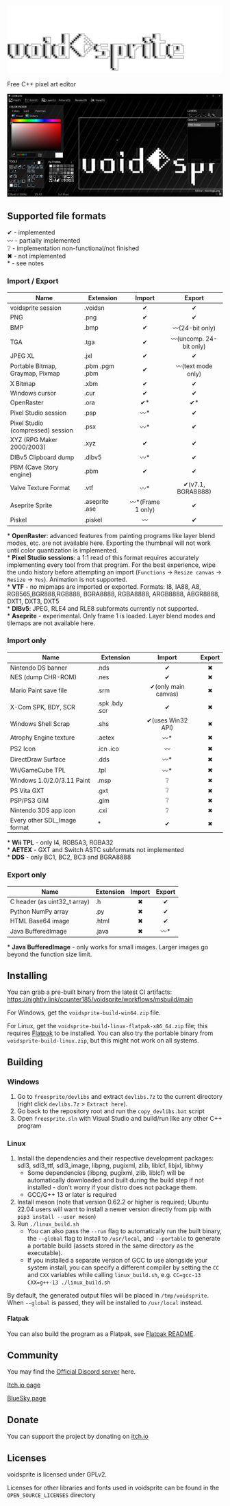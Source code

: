 ![voidsprite logo](README_ASSETS/mainlogo.png)

Free C++ pixel art editor

![Preview image](README_ASSETS/img_preview_1.png)

## Supported file formats

✔ - implemented  
〰 - partially implemented  
❔ - implementation non-functional/not finished  
✖ - not implemented  
\* - see notes

### Import / Export

| Name | Extension | Import | Export |
|---|---|:-:|:-:|
| voidsprite session | .voidsn | ✔ | ✔ |
| PNG | .png | ✔ | ✔ |
| BMP | .bmp | ✔ | 〰(24-bit only) |
| TGA | .tga | ✔ | 〰(uncomp. 24-bit only) |
| JPEG XL | .jxl | ✔ | ✔ |
| Portable Bitmap, Graymap, Pixmap | .pbm .pgm .pbm | ✔ | 〰(text mode only) |
| X Bitmap | .xbm | ✔ | ✔ |
| Windows cursor | .cur | ✔ | ✔ |
| OpenRaster | .ora | ✔* | ✔* |
| Pixel Studio session | .psp | 〰* | ✔ |
| Pixel Studio (compressed) session | .psx | 〰* | ✔ |
| XYZ (RPG Maker 2000/2003) | .xyz | ✔ | ✔ |
| DIBv5 Clipboard dump | .dibv5 | 〰* | ✔ |
| PBM (Cave Story engine) | .pbm | ✔ | ✔ |
| Valve Texture Format | .vtf | 〰* | ✔(v7.1, BGRA8888) |
| Aseprite Sprite | .aseprite .ase | 〰*(Frame 1 only) | ✔ |
| Piskel | .piskel | 〰 | ✔ |

\* **OpenRaster**: advanced features from painting programs like layer blend modes, etc. are not available here. Exporting the thumbnail will not work until color quantization is implemented.  
\* **Pixel Studio sessions**: a 1:1 read of this format requires accurately implementing every tool from that program. For the best experience, wipe the undo history before attempting an import (`Functions` -> `Resize canvas` -> `Resize` -> `Yes`). Animation is not supported.  
\* **VTF** - no mipmaps are imported or exported. Formats: I8, IA88, A8, RGB565,BGR888,RGB888, BGRA8888, RGBA8888, ARGB8888, ABGR8888, DXT1, DXT3, DXT5  
\* **DIBv5**: JPEG, RLE4 and RLE8 subformats currently not supported.  
\* **Aseprite** - experimental. Only frame 1 is loaded. Layer blend modes and tilemaps are not available here.

### Import only

| Name | Extension | Import | Export |
|---|---|:-:|:-:|
| Nintendo DS banner | .nds | ✔ | ✖ |
| NES (dump CHR-ROM) | .nes | ✔ | ✖ |
| Mario Paint save file | .srm | ✔(only main canvas) | ✖ |
| X-Com SPK, BDY, SCR | .spk .bdy .scr | ✔ | ✖ |
| Windows Shell Scrap | .shs | ✔(uses Win32 API) | ✖ |
| Atrophy Engine texture | .aetex | 〰* | ✖ |
| PS2 Icon | .icn .ico | 〰 | ✖ |
| DirectDraw Surface | .dds | 〰* | ✖ |
| Wii/GameCube TPL | .tpl | 〰* | ✖ |
| Windows 1.0/2.0/3.11 Paint | .msp | ❔ | ✖ |
| PS Vita GXT | .gxt | ❔ | ✖ |
| PSP/PS3 GIM | .gim | ❔ | ✖ |
| Nintendo 3DS app icon | .cxi | ❔ | ✖ |
| Every other SDL_Image format | * | ✔ | ✖ |

\* **Wii TPL** - only I4, RGB5A3, RGBA32  
\* **AETEX** - GXT and Switch ASTC subformats not implemented  
\* **DDS** - only BC1, BC2, BC3 and BGRA8888

### Export only

| Name | Extension | Import | Export |
|---|---|:-:|:-:|
| C header (as uint32_t array) | .h | ✖ | ✔ |
| Python NumPy array | .py | ✖ | ✔ |
| HTML Base64 image | .html | ✖ | ✔ |
| Java BufferedImage | .java | ✖ | 〰* |

\* **Java BufferedImage** - only works for small images. Larger images go beyond the function size limit.  

## Installing

You can grab a pre-built binary from the latest CI artifacts: https://nightly.link/counter185/voidsprite/workflows/msbuild/main

For Windows, get the `voidsprite-build-win64.zip` file.

For Linux, get the `voidsprite-build-linux-flatpak-x86_64.zip` file; this requires [Flatpak](https://flatpak.org) to be installed. You can also try the portable binary from `voidsprite-build-linux.zip`, but this might not work on all systems.

## Building

### Windows

1. Go to `freesprite/devlibs` and extract `devlibs.7z` to the current directory (right click `devlibs.7z` > `Extract here`).
2. Go back to the repository root and run the `copy_devlibs.bat` script
3. Open `freesprite.sln` with Visual Studio and build/run like any other C++ program

### Linux

1. Install the dependencies and their respective development packages: sdl3, sdl3_ttf, sdl3_image, libpng, pugixml, zlib, liblcf, libjxl, libhwy
   * Some dependencies (libpng, pugixml, zlib, liblcf) will be automatically downloaded and built during the build step if not installed - don't worry if your distro does not package them.
   * GCC/G++ 13 or later is required
2. Install meson (note that version 0.62.2 or higher is required; Ubuntu 22.04 users will want to install a newer version directly from pip with `pip3 install --user meson`)
3. Run `./linux_build.sh`
   * You can also pass the `--run` flag to automatically run the built binary, the `--global` flag to install to `/usr/local`, and `--portable` to generate a portable build (assets stored in the same directory as the executable).
   * If you installed a separate version of GCC to use alongside your system install, you can specify a different compiler by setting the `CC` and `CXX` variables while calling `linux_build.sh`, e.g. `CC=gcc-13 CXX=g++-13 ./linux_build.sh`

By default, the generated output files will be placed in `/tmp/voidsprite`. When `--global` is passed, they will be installed to `/usr/local` instead.

#### Flatpak

You can also build the program as a Flatpak, see [Flatpak README](https://github.com/counter185/voidsprite/blob/main/freesprite/linux/flatpak/README.md).

## Community

You may find the [Official Discord server](https://discord.gg/c5SndMJKj2) here.

[Itch.io page](https://cntrpl.itch.io/voidsprite)

[BlueSky page](https://voidsprite.bsky.social/)

## Donate

You can support the project by donating on [itch.io](https://cntrpl.itch.io/voidsprite/purchase)

## Licenses

voidsprite is licensed under GPLv2.

Licenses for other libraries and fonts used in voidsprite can be found in the `OPEN_SOURCE_LICENSES` directory
